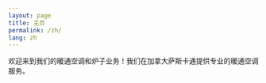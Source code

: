 ```yaml
---
layout: page
title: 主页
permalink: /zh/
lang: zh
---
```


欢迎来到我们的暖通空调和炉子业务！我们在加拿大萨斯卡通提供专业的暖通空调服务。

<!-- 在这里添加有关您的业务的更多内容和信息 -->
